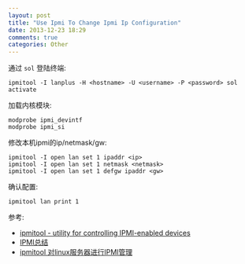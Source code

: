 ```yaml
---
layout: post
title: "Use Ipmi To Change Ipmi Ip Configuration"
date: 2013-12-23 18:29
comments: true
categories: Other
---
```


<!-- more -->

通过 `sol` 登陆终端:

	ipmitool -I lanplus -H <hostname> -U <username> -P <password> sol activate

加载内核模块:

	modprobe ipmi_devintf
	modprobe ipmi_si

修改本机ipmi的ip/netmask/gw:

	ipmitool -I open lan set 1 ipaddr <ip>
	ipmitool -I open lan set 1 netmask <netmask>
	ipmitool -I open lan set 1 defgw ipaddr <gw>

确认配置:

	ipmitool lan print 1

参考:

* [ipmitool - utility for controlling IPMI-enabled devices](http://netkiller.github.io/monitoring/ipmitool.html)
* [IPMI总结](http://www.chenshake.com/summary-of-ipmi/)
* [ipmitool 对linux服务器进行IPMI管理](http://my.oschina.net/davehe/blog/88801)
